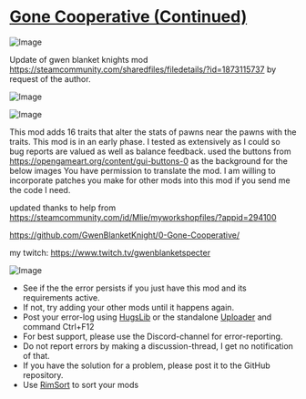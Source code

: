 # [Gone Cooperative (Continued)]()

![Image](https://i.imgur.com/buuPQel.png)

Update of gwen blanket knights mod https://steamcommunity.com/sharedfiles/filedetails/?id=1873115737
by request of the author.

![Image](https://i.imgur.com/pufA0kM.png)
	
![Image](https://i.imgur.com/Z4GOv8H.png)

This mod adds 16 traits that alter the stats of pawns near the pawns with the traits.
This mod is in an early phase. I tested as extensively as I could so bug reports are valued as well as balance feedback.
used the buttons from https://opengameart.org/content/gui-buttons-0 as the background for the below images
You have permission to translate the mod. I am willing to incorporate patches you make for other mods into this mod if you send me the code I need.

updated thanks to help from https://steamcommunity.com/id/Mlie/myworkshopfiles/?appid=294100

https://github.com/GwenBlanketKnight/0-Gone-Cooperative/

my twitch: https://www.twitch.tv/gwenblanketspecter

![Image](https://i.imgur.com/PwoNOj4.png)



-  See if the the error persists if you just have this mod and its requirements active.
-  If not, try adding your other mods until it happens again.
-  Post your error-log using [HugsLib](https://steamcommunity.com/workshop/filedetails/?id=818773962) or the standalone [Uploader](https://steamcommunity.com/sharedfiles/filedetails/?id=2873415404) and command Ctrl+F12
-  For best support, please use the Discord-channel for error-reporting.
-  Do not report errors by making a discussion-thread, I get no notification of that.
-  If you have the solution for a problem, please post it to the GitHub repository.
-  Use [RimSort](https://github.com/RimSort/RimSort/releases/latest) to sort your mods


